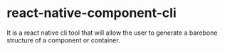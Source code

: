 # react-native-component-cli
It is a react native cli tool that will allow the user to generate a barebone structure of a component or container.
